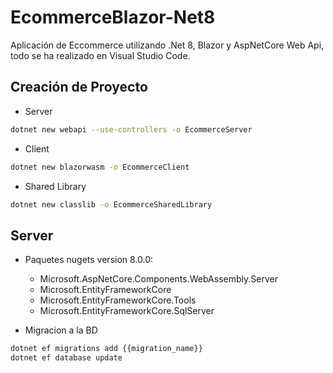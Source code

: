 # EcommerceBlazor-Net8

Aplicación de Eccommerce utilizando .Net 8, Blazor y AspNetCore Web Api, todo se ha realizado en Visual Studio Code.

## Creación de Proyecto

- Server

```sh
dotnet new webapi --use-controllers -o EcommerceServer
```

- Client

```sh
dotnet new blazorwasm -o EcommerceClient
```

- Shared Library

```sh
dotnet new classlib -o EcommerceSharedLibrary
```

## Server

- Paquetes nugets version 8.0.0:
  - Microsoft.AspNetCore.Components.WebAssembly.Server
  - Microsoft.EntityFrameworkCore
  - Microsoft.EntityFrameworkCore.Tools
  - Microsoft.EntityFrameworkCore.SqlServer

- Migracion a la BD

```sh
dotnet ef migrations add {{migration_name}}
dotnet ef database update
```
